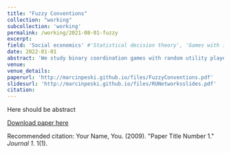 ```yaml
---
title: "Fuzzy Conventions"
collection: "working"
subcollection: 'working'
permalink: /working/2021-08-01-fuzzy
excerpt: 
field: 'Social economics' #'Statistical decision theory', 'Games with incomplete information', 'Dynamic Games', 'Social economics'
date: 2022-01-01
abstract: 'We study binary coordination games with random utility played in networks. A typical equilibrium is fuzzy - it has positive fractions of agents playing each action. The set of average behaviors that may arise in an equilibrium typically depends on the network. The largest set (in the set inclusion sense) is achieved by a network that consists of a large number of copies of a large complete graph. The smallest set (in the set inclusion sense) is achieved on a lattice-type network. It consists of a single outcome that corresponds to a novel version of risk dominance that is appropriate for games with random utility.'
venue:
venue_details:
paperurl: 'http://marcinpeski.github.io/files/FuzzyConventions.pdf'
slidesurl: 'http://marcinpeski.github.io/files/RUNetworksslides.pdf'
citation: 
---
```

Here should be abstract

[Download paper here](http://academicpages.github.io/files/paper1.pdf)

Recommended citation: Your Name, You. (2009). "Paper Title Number 1." <i>Journal 1</i>. 1(1).